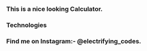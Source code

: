 ### This is a nice looking Calculator.

### Technologies

### Find me on Instagram:- @electrifying_codes.